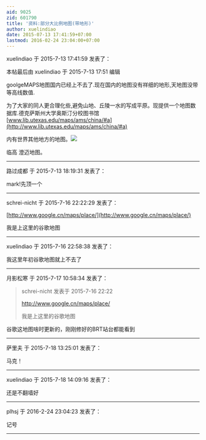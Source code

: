 ```yaml
---
aid: 9025
zid: 601790
title: '资料:部分大比例地图(带地形)'
author: xuelindiao
date: 2015-07-13 17:41:59+07:00
lastmod: 2016-02-24 23:04:00+07:00
---
```


xuelindiao 于 2015-7-13 17:41:59 发表了：

本帖最后由 xuelindiao 于 2015-7-13 17:51 编辑 

goolgeMAPS地图国内已经上不去了.现在国内的地图没有祥细的地形,天地图没带等高线数值.

为了大家的同人更合理化些,避免山地、丘陵一水的写成平原。现提供一个地图数据库.德克萨斯州大学奥斯汀分校图书馆 [www.lib.utexas.edu/maps/ams/china/#a](http://www.lib.utexas.edu/maps/ams/china/#a)

内有世界其他地方的地图。[![](http://www.lib.utexas.edu/maps/ams/china/txu-oclc-10552568-ne49-2.jpg)](http://www.lib.utexas.edu/maps/ams/china/txu-oclc-10552568-ne49-2.jpg)

临高 澄迈地图。

---------

路过成都 于 2015-7-13 18:19:31 发表了：

mark!先顶一个

---------

schrei-nicht 于 2015-7-16 22:22:29 发表了：

[http://www.google.cn/maps/place/](http://www.google.cn/maps/place/)

我是上这里的谷歌地图

---------

xuelindiao 于 2015-7-16 22:58:38 发表了：

我这里年初谷歌地图就上不去了

---------

月影松寒 于 2015-7-17 10:58:34 发表了：

> schrei-nicht 发表于 2015-7-16 22:22
> 
> http://www.google.cn/maps/place/
> 
> 我是上这里的谷歌地图



谷歌这地图啥时更新的，刚刚修好的BRT站台都能看到

---------

萨里夫 于 2015-7-18 13:25:01 发表了：

马克！

---------

xuelindiao 于 2015-7-18 14:09:16 发表了：

还是不翻墙好

---------

plhsj 于 2016-2-24 23:04:23 发表了：

记号

---------

